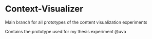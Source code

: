 # Context-Visualizer
Main branch for all prototypes of the content visualization experiments

Contains the prototype used for my thesis experiment @uva

